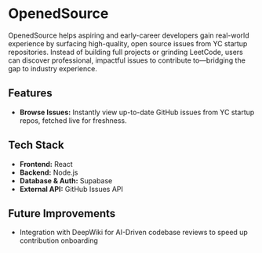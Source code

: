 # OpenedSource

OpenedSource helps aspiring and early-career developers gain real-world experience by surfacing high-quality, open source issues from YC startup repositories. Instead of building full projects or grinding LeetCode, users can discover professional, impactful issues to contribute to—bridging the gap to industry experience.

## Features

- **Browse Issues:** Instantly view up-to-date GitHub issues from YC startup repos, fetched live for freshness.

## Tech Stack

- **Frontend:** React
- **Backend:** Node.js
- **Database & Auth:** Supabase
- **External API:** GitHub Issues API

## Future Improvements

- Integration with DeepWiki for AI-Driven codebase reviews to speed up contribution onboarding